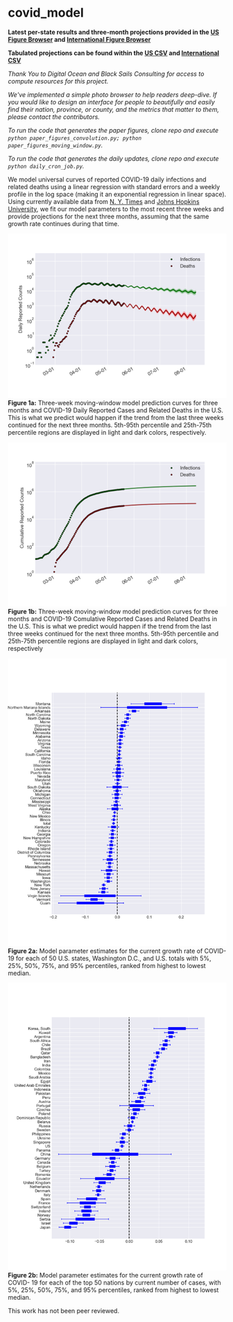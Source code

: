 # covid_model

**Latest per-state results and three-month projections provided in the [US Figure Browser](https://htmlpreview.github.io/?https://github.com/douglasmason/covid_model/blob/master/plot_browser_moving_window_statsmodels_only_US_states/index.html) and [International Figure Browser](https://htmlpreview.github.io/?https://github.com/douglasmason/covid_model/blob/master/plot_browser_moving_window_statsmodels_only_countries/index.html)**

**Tabulated projections can be found within the [US CSV](https://covid-figures.s3-us-west-2.amazonaws.com/2020_05_21_date_smoothed_moving_window_21_days_US_states_region_statsmodels/simplified_state_prediction.csv) and [International CSV](https://covid-figures.s3-us-west-2.amazonaws.com/2020_05_21_date_smoothed_moving_window_21_days_countries_region_statsmodels/simplified_state_prediction.csv)**

*Thank You to Digital Ocean and Black Sails Consulting for access to compute resources for this project.*

*We've  implemented a simple photo browser to help readers deep-dive. If you would like to design an interface for people to beautifully and easily find their nation, province, or county, and the metrics that matter to them, please contact the contributors.*

*To run the code that generates the paper figures, clone repo and execute `python paper_figures_convolution.py; python paper_figures_moving_window.py`.*

*To run the code that generates the daily updates, clone repo and execute `python daily_cron_job.py`.*

We model universal curves of reported COVID-19 daily  infections and related deaths using a linear regression with standard errors and a weekly profile in the log space (making it an exponential regression in linear space). Using currently available data from [N. Y. Times](https://github.com/nytimes/covid-19-data) and [Johns Hopkins University](https://github.com/CSSEGISandData/COVID-19), we fit our model parameters to the most recent three weeks and provide projections for the next three months, assuming that the same growth rate continues during that time.

![boxplot](/static_figures/statsmodels_solutions_filled_quantiles.png?)
**Figure 1a:** Three-week moving-window model prediction curves for three months and COVID-19 Daily Reported Cases and Related Deaths in the U.S. This is what we predict would happen if the trend from the last three weeks continued for the next three months. 5th-95th percentile and 25th-75th percentile regions are displayed in light and dark colors, respectively.

![boxplot](/static_figures/statsmodels_solutions_cumulative_filled_quantiles.png?)
**Figure 1b:** Three-week moving-window model prediction curves for three months and COVID-19 Comulative Reported Cases and Related Deaths in the U.S. This is what we predict would happen if the trend from the last three weeks continued for the next three months. 5th-95th percentile and 25th-75th percentile regions are displayed in light and dark colors, respectively

![boxplot](/static_figures/simplified_boxplot_for_positive_slope_statsmodels.png?)
**Figure 2a:** Model parameter estimates for the current growth rate of COVID- 19 for each of 50 U.S. states, Washington D.C., and U.S. totals with 5%, 25%, 50%, 75%, and 95% percentiles, ranked from highest to lowest median. 

![boxplot](/static_figures/intl_simplified_boxplot_for_positive_slope_statsmodels.png?)
**Figure 2b:** Model parameter estimates for the current growth rate of COVID- 19 for each of the top 50 nations by current number of cases, with 5%, 25%, 50%, 75%, and 95% percentiles, ranked from highest to lowest median. 

This work has not been peer reviewed.
